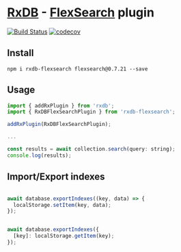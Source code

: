 # [RxDB](https://rxdb.info) - [FlexSearch](https://github.com/nextapps-de/flexsearch) plugin

[![Build Status](https://github.com/serenysoft/rxdb-flexsearch/actions/workflows/ci.yml/badge.svg)](https://github.com/serenysoft/rxdb-flexsearch/actions/workflows/ci.yml)
[![codecov](https://codecov.io/gh/serenysoft/rxdb-flexsearch/branch/main/graph/badge.svg?token=Mur8A2Z2Rb)](https://codecov.io/gh/serenysoft/rxdb-flexsearch)

## Install

```cli
npm i rxdb-flexsearch flexsearch@0.7.21 --save
```

## Usage

```js
import { addRxPlugin } from 'rxdb';
import { RxDBFlexSearchPlugin } from 'rxdb-flexsearch';

addRxPlugin(RxDBFlexSearchPlugin);

...

const results = await collection.search(query: string);
console.log(results);

```

## Import/Export indexes

```js

await database.exportIndexes((key, data) => {
  localStorage.setItem(key, data);
});


await database.exportIndexes({
  [key]: localStorage.getItem(key);
});

```


